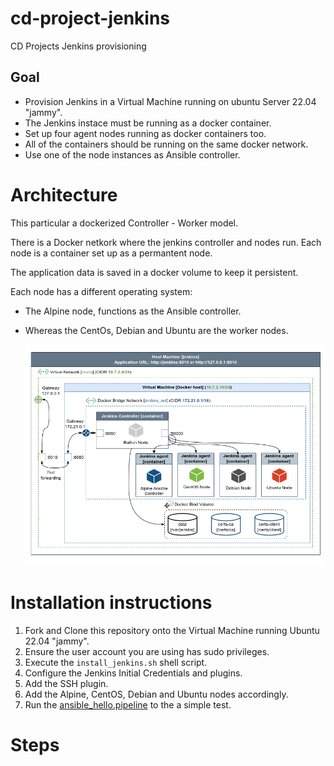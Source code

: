 # cd-project-jenkins
CD Projects Jenkins provisioning

## Goal 
- Provision Jenkins in a Virtual Machine running on ubuntu Server 22.04 "jammy".
- The Jenkins instace must be running as a docker container.
- Set up four agent nodes running as docker containers too.
- All of the containers should be running on the same docker network.
- Use one of the node instances as Ansible controller.
  
# Architecture

This particular a dockerized Controller - Worker model. 

There is a Docker netkork where the jenkins controller and nodes run. Each node is a container set up as a permantent node.

The application data is saved in a docker volume to keep it persistent.

Each node has a different operating system:
- The Alpine node, functions as the Ansible controller.
- Whereas the CentOs, Debian and Ubuntu are the worker nodes.

  ![diagram](images/jenkins_architecture_diagram.png)

# Installation instructions
1. Fork and Clone this repository onto the Virtual Machine running Ubuntu 22.04 "jammy".
2. Ensure the user account you are using has sudo privileges.
3. Execute the `install_jenkins.sh` shell script.
4. Configure the Jenkins Initial Credentials and plugins.
5. Add the SSH plugin.
6. Add the Alpine, CentOS, Debian and Ubuntu nodes accordingly.
7. Run the [ansible_hello.pipeline]() to the a simple test.

# Steps